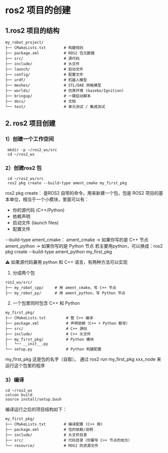 # ros2 项目的创建

## 1.ros2 项目的结构

```
my_robot_project/
├── CMakeLists.txt        # 构建规则
├── package.xml           # ROS2 包元数据
├── src/                  # 源代码
├── include/              # 头文件
├── launch/               # 启动文件
├── config/               # 配置文件
├── urdf/                 # 机器人模型
├── meshes/               # STL/DAE 网格模型
├── worlds/               # 仿真环境 (Gazebo/Ignition)
├── bringup/              # 一键启动脚本
├── docs/                 # 文档
└── test/                 # 单元测试 / 集成测试
```

## 2. ros2 项目创建

 ### 1）创建一个工作空间
 
 ```
  mkdir -p ~/ros2_ws/src
  cd ~/ros2_ws
 ```

 ### 2）创建ros2 包

 ```
  cd ~/ros2_ws/src
  ros2 pkg create --build-type ament_cmake my_first_pkg
 ```

ros2 pkg create： 是ROS2 自带的命令，用来新建一个包，包是 ROS2 项目的基本单位，相当于一个小模块，里面可以有：
- 你的源代码 (C++/Python)
- 依赖声明
- 启动文件 (launch files)
- 配置文件

--build-type ament_cmake：
ament_cmake → 如果你写的是 C++ 节点
ament_python → 如果你写的是 Python 节点
若主要用python，可以换成：ros2 pkg create --build-type ament_python my_first_pkg

⚠️ 如果源代码兼用 python 和 C++ 语言，有两种方法可以实现

1. 分成两个包

```
ros2_ws/src/
├── my_robot_cpp/     # 用 ament_cmake，写 C++ 节点
├── my_robot_py/      # 用 ament_python，写 Python 节点

```

2. 一个包里同时包含 C++ 和 Python

```
my_first_pkg/
├── CMakeLists.txt         # 管 C++ 编译
├── package.xml            # 声明依赖（C++ + Python 都写）
├── src/                   # C++ 源码
├── include/               # C++ 头文件
├── my_first_pkg/          # Python 模块
│   └── __init__.py
└── setup.py               # Python 构建配置
```

my_first_pkg
这是包的名字（自取）。
通过 ros2 run my_first_pkg xxx_node 来运行这个包里的程序

 ### 3）编译

 ```
cd ~/ros2_ws
colcon build
source install/setup.bash
```

编译运行之后的项目结构如下：

```
my_first_pkg/
├── CMakeLists.txt        # 编译配置 (C++ 用)
├── package.xml           # 包的依赖/说明
├── include/              # 头文件目录
├── src/                  # 代码目录（你要写 C++ 节点的地方）
└── resource/             # ROS2 的资源文件
```
